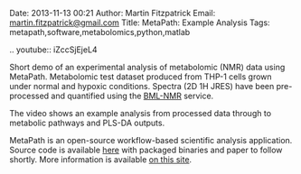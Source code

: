 Date: 2013-11-13 00:21
Author: Martin Fitzpatrick
Email: martin.fitzpatrick@gmail.com
Title: MetaPath: Example Analysis
Tags: metapath,software,metabolomics,python,matlab

.. youtube:: iZccSjEjeL4

Short demo of an experimental analysis of metabolomic (NMR) data using MetaPath. Metabolomic test dataset produced from THP-1 cells grown under normal and hypoxic conditions. Spectra (2D 1H JRES) have been pre-processed and quantified using the [BML-NMR](http://bml-nmr.org) service.

The video shows an example analysis from processed data through to metabolic pathways and PLS-DA outputs.

MetaPath is an open-source workflow-based scientific analysis application. Source code is available [here](https://github.com/mfitzp/metapath) with packaged binaries and paper to follow shortly. More information is available [on this site](http://martinfitzpatrick.name/tag/metapath).